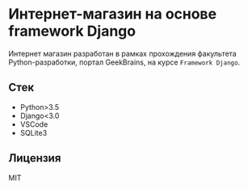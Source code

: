 
# Интернет-магазин на основе framework Django

Интернет магазин разработан в рамках прохождения факультета Python-разработки, портал GeekBrains, на курсе `Framework Django`.

## Стек

* Python>3.5
* Django<3.0
* VSCode
* SQLite3

## Лицензия

MIT
